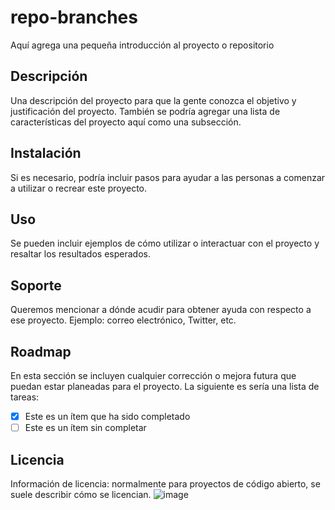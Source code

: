# repo-branches
Aquí agrega una pequeña introducción al proyecto o repositorio
 
## Descripción
Una descripción del proyecto para que la gente conozca el objetivo y justificación del proyecto. También se podría agregar una lista de características del proyecto aquí como una subsección.
## Instalación
Si es necesario, podría incluir pasos para ayudar a las personas a comenzar a utilizar o recrear este proyecto.
## Uso
Se pueden incluir ejemplos de cómo utilizar o interactuar con el proyecto y resaltar los resultados esperados.
## Soporte
Queremos mencionar a dónde acudir para obtener ayuda con respecto a ese proyecto. Ejemplo: correo electrónico, Twitter, etc.
## Roadmap
En esta sección se incluyen cualquier corrección o mejora futura que puedan estar planeadas para el proyecto.
La siguiente es sería una lista de tareas:
 
- [x] Este es un ítem que ha sido completado
- [ ] Este es un ítem sin completar
 
## Licencia
Información de licencia: normalmente para proyectos de código abierto, se suele describir cómo se licencian. 
![image](https://github.com/ibm211/repo-branches/assets/44752803/96fea027-113f-4f27-ba17-ae892c9ad69a)
